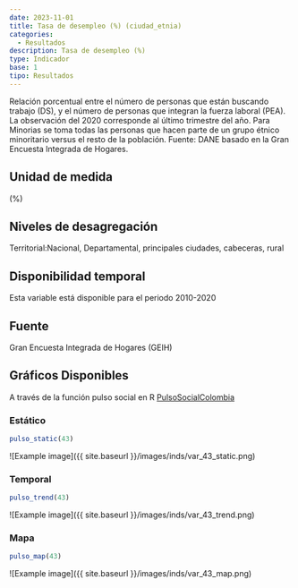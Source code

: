 ```yaml
---
date: 2023-11-01
title: Tasa de desempleo (%) (ciudad_etnia)
categories:
  - Resultados
description: Tasa de desempleo (%)
type: Indicador
base: 1
tipo: Resultados
--- 
```


Relación porcentual entre el número de personas que están
buscando trabajo (DS), y el número de personas que integran la fuerza laboral (PEA). La observación del 2020 corresponde al último trimestre del año. Para Minorias se toma todas las personas que hacen parte de un grupo étnico minoritario versus el resto de la población.
Fuente: DANE basado en la Gran Encuesta Integrada de Hogares.

## Unidad de medida
(%)

## Niveles de desagregación
Territorial:Nacional, Departamental, principales ciudades, cabeceras, rural

## Disponibilidad temporal
Esta variable está disponible para el periodo 2010-2020

## Fuente
Gran Encuesta Integrada de Hogares (GEIH)

## Gráficos Disponibles

A través de la función pulso social en R [PulsoSocialColombia](https://github.com/pulsosocialcolombia/PulsoSocialColombia)

### Estático

``` R
pulso_static(43)
```

![Example image]({{ site.baseurl }}/images/inds/var_43_static.png)

### Temporal

``` R
pulso_trend(43)
```

![Example image]({{ site.baseurl }}/images/inds/var_43_trend.png)

### Mapa

``` R
pulso_map(43)
```

![Example image]({{ site.baseurl }}/images/inds/var_43_map.png)